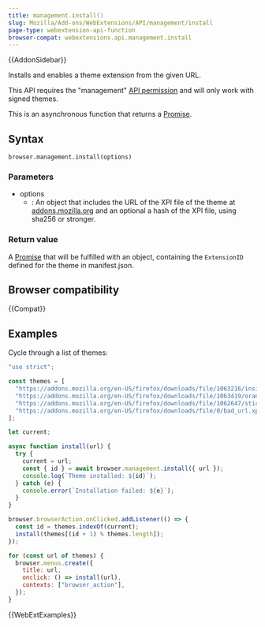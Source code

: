 ```yaml
---
title: management.install()
slug: Mozilla/Add-ons/WebExtensions/API/management/install
page-type: webextension-api-function
browser-compat: webextensions.api.management.install
---
```


{{AddonSidebar}}

Installs and enables a theme extension from the given URL.

This API requires the "management" [API permission](/en-US/docs/Mozilla/Add-ons/WebExtensions/manifest.json/permissions) and will only work with signed themes.

This is an asynchronous function that returns a [Promise](/en-US/docs/Web/JavaScript/Reference/Global_Objects/Promise).

## Syntax

```js-nolint
browser.management.install(options)
```

### Parameters

- options
  - : An object that includes the URL of the XPI file of the theme at [addons.mozilla.org](https://addons.mozilla.org/) and an optional a hash of the XPI file, using sha256 or stronger.

### Return value

A [Promise](/en-US/docs/Web/JavaScript/Reference/Global_Objects/Promise) that will be fulfilled with an object, containing the `ExtensionID` defined for the theme in manifest.json.

## Browser compatibility

{{Compat}}

## Examples

Cycle through a list of themes:

```js
"use strict";

const themes = [
  "https://addons.mozilla.org/en-US/firefox/downloads/file/1063216/insightscare-1.0-fx.xpi",
  "https://addons.mozilla.org/en-US/firefox/downloads/file/1063419/orange_roses-1.0-fx.xpi",
  "https://addons.mozilla.org/en-US/firefox/downloads/file/1062647/sticktoyourguns-2.0-fx.xpi",
  "https://addons.mozilla.org/en-US/firefox/downloads/file/0/bad_url.xpi",
];

let current;

async function install(url) {
  try {
    current = url;
    const { id } = await browser.management.install({ url });
    console.log(`Theme installed: ${id}`);
  } catch (e) {
    console.error(`Installation failed: ${e}`);
  }
}

browser.browserAction.onClicked.addListener(() => {
  const id = themes.indexOf(current);
  install(themes[(id + 1) % themes.length]);
});

for (const url of themes) {
  browser.menus.create({
    title: url,
    onclick: () => install(url),
    contexts: ["browser_action"],
  });
}
```

{{WebExtExamples}}
